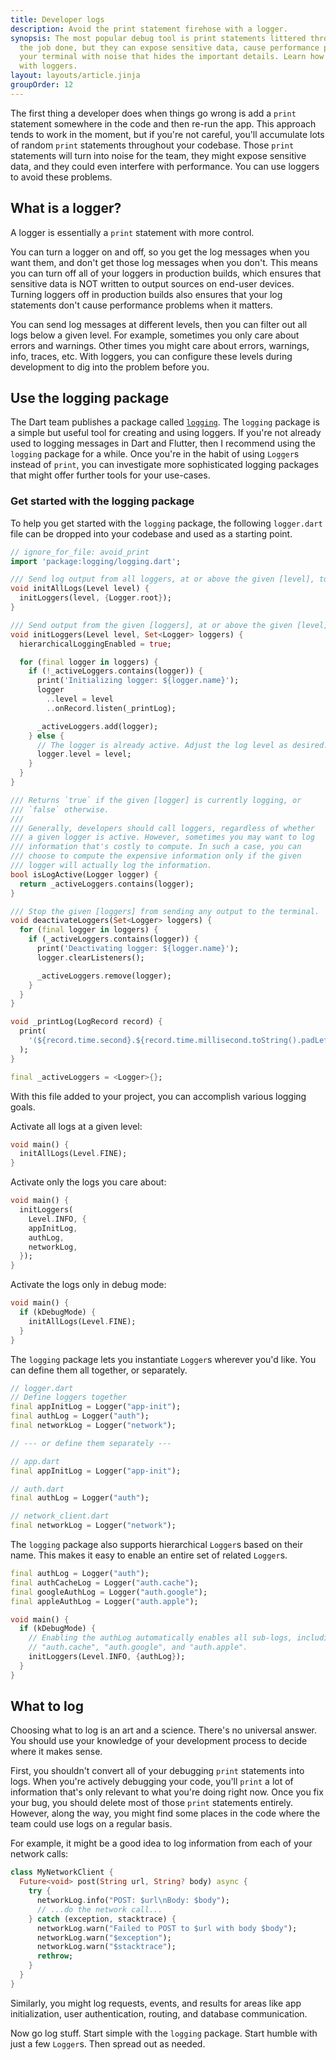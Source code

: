```yaml
---
title: Developer logs
description: Avoid the print statement firehose with a logger.
synopsis: The most popular debug tool is print statements littered through code. They get
  the job done, but they can expose sensitive data, cause performance problems, and fill
  your terminal with noise that hides the important details. Learn how to fix these issues
  with loggers.
layout: layouts/article.jinja
groupOrder: 12
---
```

The first thing a developer does when things go wrong is add a `print` statement somewhere
in the code and then re-run the app. This approach tends to work in the moment, but if you're
not careful, you'll accumulate lots of random `print` statements throughout your codebase.
Those `print` statements will turn into noise for the team, they might expose sensitive data,
and they could even interfere with performance. You can use loggers to avoid these problems.

## What is a logger?
A logger is essentially a `print` statement with more control.

You can turn a logger on and off, so you get the log messages when you want them, and don't
get those log messages when you don't. This means you can turn off all of your loggers in
production builds, which ensures that sensitive data is NOT written to output sources on end-user
devices. Turning loggers off in production builds also ensures that your log statements
don't cause performance problems when it matters.

You can send log messages at different levels, then you can filter out all logs below
a given level. For example, sometimes you only care about errors and warnings. Other times
you might care about errors, warnings, info, traces, etc. With loggers, you can configure
these levels during development to dig into the problem before you.

## Use the logging package
The Dart team publishes a package called [`logging`](https://pub.dev/packages/logging).
The `logging` package is a simple but useful tool for creating and using loggers. If you're
not already used to logging messages in Dart and Flutter, then I recommend using the
`logging` package for a while. Once you're in the habit of using `Logger`s instead of
`print`, you can investigate more sophisticated logging packages that might offer further
tools for your use-cases.

### Get started with the logging package
To help you get started with the `logging` package, the following `logger.dart` file
can be dropped into your codebase and used as a starting point.

```dart
// ignore_for_file: avoid_print
import 'package:logging/logging.dart';

/// Send log output from all loggers, at or above the given [level], to the terminal.
void initAllLogs(Level level) {
  initLoggers(level, {Logger.root});
}

/// Send output from the given [loggers], at or above the given [level], to the terminal.
void initLoggers(Level level, Set<Logger> loggers) {
  hierarchicalLoggingEnabled = true;

  for (final logger in loggers) {
    if (!_activeLoggers.contains(logger)) {
      print('Initializing logger: ${logger.name}');
      logger
        ..level = level
        ..onRecord.listen(_printLog);

      _activeLoggers.add(logger);
    } else {
      // The logger is already active. Adjust the log level as desired.
      logger.level = level;
    }
  }
}

/// Returns `true` if the given [logger] is currently logging, or
/// `false` otherwise.
///
/// Generally, developers should call loggers, regardless of whether
/// a given logger is active. However, sometimes you may want to log
/// information that's costly to compute. In such a case, you can
/// choose to compute the expensive information only if the given
/// logger will actually log the information.
bool isLogActive(Logger logger) {
  return _activeLoggers.contains(logger);
}

/// Stop the given [loggers] from sending any output to the terminal.
void deactivateLoggers(Set<Logger> loggers) {
  for (final logger in loggers) {
    if (_activeLoggers.contains(logger)) {
      print('Deactivating logger: ${logger.name}');
      logger.clearListeners();

      _activeLoggers.remove(logger);
    }
  }
}

void _printLog(LogRecord record) {
  print(
    '(${record.time.second}.${record.time.millisecond.toString().padLeft(3, '0')}) ${record.loggerName} > ${record.level.name}: ${record.message}',
  );
}

final _activeLoggers = <Logger>{};
```

With this file added to your project, you can accomplish various logging goals.

Activate all logs at a given level:

```dart
void main() {
  initAllLogs(Level.FINE);
}
```

Activate only the logs you care about:

```dart
void main() {
  initLoggers(
    Level.INFO, {
    appInitLog,
    authLog,
    networkLog,
  });
}
```

Activate the logs only in debug mode:

```dart
void main() {
  if (kDebugMode) {
    initAllLogs(Level.FINE);
  }
}
```

The `logging` package lets you instantiate `Logger`s wherever you'd like. You can define them
all together, or separately.

```dart
// logger.dart
// Define loggers together
final appInitLog = Logger("app-init");
final authLog = Logger("auth");
final networkLog = Logger("network");

// --- or define them separately ---

// app.dart
final appInitLog = Logger("app-init");

// auth.dart
final authLog = Logger("auth");

// network_client.dart
final networkLog = Logger("network");
```

The `logging` package also supports hierarchical `Logger`s based on their name. This makes
it easy to enable an entire set of related `Logger`s.

```dart
final authLog = Logger("auth");
final authCacheLog = Logger("auth.cache");
final googleAuthLog = Logger("auth.google");
final appleAuthLog = Logger("auth.apple");

void main() {
  if (kDebugMode) {
    // Enabling the authLog automatically enables all sub-logs, including
    // "auth.cache", "auth.google", and "auth.apple".
    initLoggers(Level.INFO, {authLog});
  }
}
```

## What to log
Choosing what to log is an art and a science. There's no universal answer. You should use
your knowledge of your development process to decide where it makes sense.

First, you shouldn't convert all of your debugging `print` statements into logs. When
you're actively debugging your code, you'll `print` a lot of information that's only
relevant to what you're doing right now. Once you fix your bug, you should delete most
of those `print` statements entirely. However, along the way, you might find some places
in the code where the team could use logs on a regular basis.

For example, it might be a good idea to log information from each of your network calls:

```dart
class MyNetworkClient {
  Future<void> post(String url, String? body) async {
    try {
      networkLog.info("POST: $url\nBody: $body");
      // ...do the network call...
    } catch (exception, stacktrace) {
      networkLog.warn("Failed to POST to $url with body $body");
      networkLog.warn("$exception");
      networkLog.warn("$stacktrace");
      rethrow;
    }
  }
}
```

Similarly, you might log requests, events, and results for areas like app initialization,
user authentication, routing, and database communication.

Now go log stuff. Start simple with the `logging` package. Start humble with just a few
`Logger`s. Then spread out as needed.